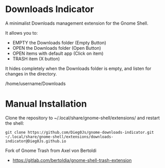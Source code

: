 Downloads Indicator
===========================

A minimalist Downloads management extension for the Gnome Shell.

It allows you to:

- EMPTY the Downloads folder (Empty Button)
- OPEN the Downloads folder (Open Button)
- OPEN items with default app (Click on item)
- TRASH item (X button)
    

It hides completely when the Downloads folder is empty, and listen for changes in the directory.

/home/username/Downloads

# Manual Installation
Clone the repository to ~/.local/share/gnome-shell/extensions/ and restart the shell:

    git clone https://github.com/Dieg0Js/gnome-downloads-indicator.git ~/.local/share/gnome-shell/extensions/downloads-indicator@Dieg0Js.github.io

Fork of Gnome Trash from Axel von Bertoldi
 * https://gitlab.com/bertoldia/gnome-shell-trash-extension
